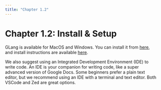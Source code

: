 ```yaml
---
title: "Chapter 1.2"
---
```


# Chapter 1.2: Install & Setup

GLang is available for MacOS and Windows. You can install it from [here](/docs/install/), and install instructions are available [here](/docs/install/instructions).

We also suggest using an Integrated Development Environment (IDE) to write code. An IDE is your companion for writing code, like a super advanced version of Google Docs. Some beginners prefer a plain text editor, but we recommend using an IDE with a terminal and text editor. Both VSCode and Zed are great options.
